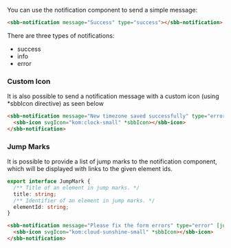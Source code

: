 You can use the notification component to send a simple message:

```html
<sbb-notification message="Success" type="success"></sbb-notification>
```

There are three types of notifications:

- success
- info
- error

### Custom Icon

It is also possible to send a notification message with a custom icon
(using \*sbbIcon directive) as seen below

```html
<sbb-notification message="New timezone saved successfully" type="error">
  <sbb-icon svgIcon="kom:clock-small" *sbbIcon></sbb-icon>
</sbb-notification>
```

### Jump Marks

It is possible to provide a list of jump marks to the notification component, which will be
displayed with links to the given element ids.

```ts
export interface JumpMark {
  /** Title of an element in jump marks. */
  title: string;
  /** Identifier of an element in jump marks. */
  elementId: string;
}
```

```html
<sbb-notification message="Please fix the form errors" type="error" [jumpMarks]="jumpMarks">
  <sbb-icon svgIcon="kom:cloud-sunshine-small" *sbbIcon></sbb-icon>
</sbb-notification>
```
